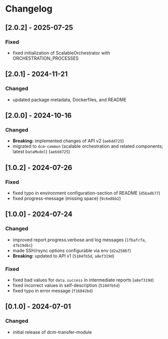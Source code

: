# Changelog

## [2.0.2] - 2025-07-25

### Fixed

- fixed initialization of ScalableOrchestrator with ORCHESTRATION_PROCESSES

## [2.0.1] - 2024-11-21

### Changed

- updated package metadata, Dockerfiles, and README

## [2.0.0] - 2024-10-16

### Changed

- **Breaking:** implemented changes of API v2 (`ae6dd725`)
- migrated to `dcm-common` (scalable orchestration and related components; latest `DataModel`) (`ae6dd725`)

## [1.0.2] - 2024-07-26

### Fixed

- fixed typo in environment configuration-section of README (`d5badb77`)
- fixed progress-message (missing space) (`9c6e8bb2`)

## [1.0.0] - 2024-07-24

### Changed

- improved report.progress.verbose and log messages (`1fbafcfa`, `47b19dbc`)
- made SSH/rsync options configurable via env (`d2a2586f`)
- **Breaking:** updated to API v1 (`5104fb5d`, `a8ef319d`)

### Fixed

- fixed bad values for `data.success` in intermediate reports (`a8ef319d`)
- fixed incorrect values in self-description (`5104fb5d`)
- fixed typo in error message (`f16042bd`)

## [0.1.0] - 2024-07-01

### Changed

- initial release of dcm-transfer-module
